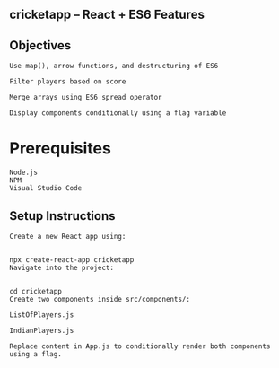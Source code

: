##  cricketapp – React + ES6 Features
 
## Objectives
    Use map(), arrow functions, and destructuring of ES6
    
    Filter players based on score
    
    Merge arrays using ES6 spread operator
    
    Display components conditionally using a flag variable
    
# Prerequisites
    Node.js
    NPM
    Visual Studio Code
    
## Setup Instructions
    Create a new React app using:
    
    
    npx create-react-app cricketapp
    Navigate into the project:
    
    
    cd cricketapp
    Create two components inside src/components/:
    
    ListOfPlayers.js
    
    IndianPlayers.js
    
    Replace content in App.js to conditionally render both components using a flag.
    
    